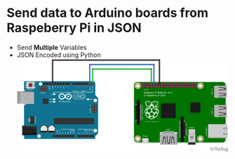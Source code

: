 # Send data to Arduino boards from Raspeberry Pi in JSON
* Send **Multiple** Variables
* JSON Encoded using Python
![](/images/uno_pi.png)
